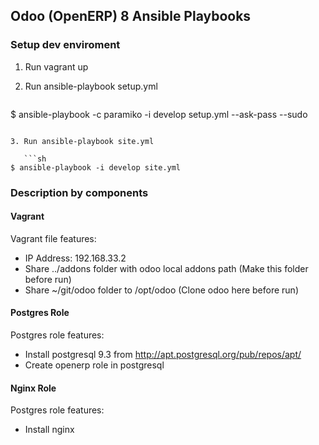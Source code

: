 ## Odoo (OpenERP) 8 Ansible Playbooks

### Setup dev enviroment

1. Run vagrant up
2. Run ansible-playbook setup.yml
 
   ```sh
$ ansible-playbook -c paramiko -i develop setup.yml --ask-pass --sudo
```

3. Run ansible-playbook site.yml

   ```sh
$ ansible-playbook -i develop site.yml 
```

### Description by components

#### Vagrant

Vagrant file features:

 - IP Address: 192.168.33.2
 - Share ../addons folder with odoo local addons path (Make this folder before run)
 - Share ~/git/odoo folder to /opt/odoo (Clone odoo here before run)

#### Postgres Role

Postgres role features:

 - Install postgresql 9.3 from http://apt.postgresql.org/pub/repos/apt/
 - Create openerp role in postgresql
 
#### Nginx Role
 
Postgres role features:
 
  - Install nginx

